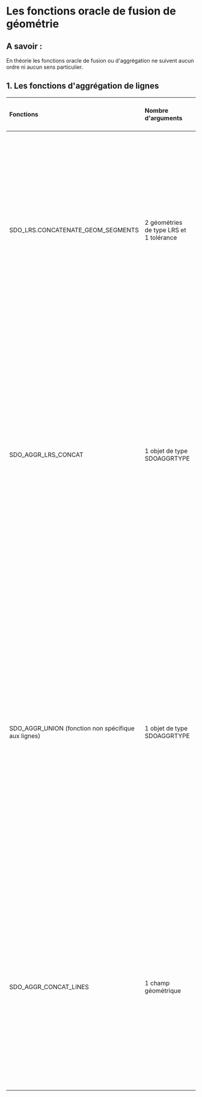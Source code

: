 # Les fonctions oracle de fusion de géométrie

## A savoir : 
En théorie les fonctions oracle de fusion ou d'aggrégation ne suivent aucun ordre ni aucun sens particulier.

## 1. Les fonctions d'aggrégation de lignes

|Fonctions 						  |Nombre d'arguments		  			  |Possibilité d'ordonner selon les valeurs d'un champ 				|Description |
|:--------------------------------|:--------------------------------------|:----------------------------------------------------------------|:-----------|
|SDO_LRS.CONCATENATE_GEOM_SEGMENTS|2 géométries de type LRS et 1 tolérance|Non												   				|Si le résultat est de type multiligne, alors le sens de chaque ligne est conservé. Si le résultat est de type polyligne, alors les sens des éléments de la ligne sont réorientés par rapport au sens du premier élément utilisé pour fusionner le résultat.|
|SDO_AGGR_LRS_CONCAT			  |1 objet de type SDOAGGRTYPE			  |Oui : *FROM (SELECT geom FROM MA_TABLE ORDER BY MA_CLE_PRIMAIRE)*|Si on ne spécifie aucun ordre de fusion, alors le résultat conserve, aussi bien pour une multiligne que pour une ligne simple, le sens des éléments ayant servis à la fusion. Par contre, si on fusionne les éléments suivant l'ordre d'un champ, le sens des éléments composant le résultat de la fusion suivra cet ordre.|
|SDO_AGGR_UNION (fonction non spécifique aux lignes)			  |1 objet de type SDOAGGRTYPE			  |Oui : *FROM (SELECT geom FROM MA_TABLE ORDER BY MA_CLE_PRIMAIRE)*|Si on ne spécifie aucun ordre, la fusion se fait par ordre décroissant (de la clé primaire je suppose...), sinon elle se fait suivant l'ordre spécifié. Dans le cas d'une polyligne, tous les éléments sont réorientés pour prendre le sens du premier élément. Dans le cas d'une multiligne et sans spécifier d'ordre, les sens sont conservés, sinon ils dépendent de l'ordre indiqué.|
|SDO_AGGR_CONCAT_LINES			  |1 champ géométrique		  			  |Oui : *FROM (SELECT geom FROM MA_TABLE ORDER BY MA_CLE_PRIMAIRE)*|Si on ne spécifie aucun ordre, alors la fusion conserve le sens des éléments pour une multiligne et réoriente le sens des éléments pour une polyligne en suivant le sens du premier élément. Si on spécifie un ordre, alors le sens obtenu dépend de l'ordre indiqué.|

